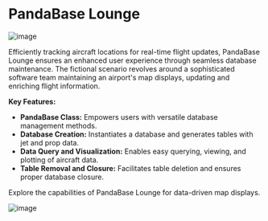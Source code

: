 # PandaBase Lounge
![image](https://github.com/peter9032/PandaBase/assets/129965664/04e5e877-2cf8-453d-bcef-e7e34d9ae26d)

Efficiently tracking aircraft locations for real-time flight updates, PandaBase Lounge ensures an enhanced user experience through seamless database maintenance. The fictional scenario revolves around a sophisticated software team maintaining an airport's map displays, updating and enriching flight information.

**Key Features:**
- **PandaBase Class:** Empowers users with versatile database management methods.
- **Database Creation:** Instantiates a database and generates tables with jet and prop data.
- **Data Query and Visualization:** Enables easy querying, viewing, and plotting of aircraft data.
- **Table Removal and Closure:** Facilitates table deletion and ensures proper database closure.

Explore the capabilities of PandaBase Lounge for data-driven map displays. 

![image](https://github.com/peter9032/PandaBase/assets/129965664/d32d4cd7-9115-46a6-9cdb-750b5a96c3c3)
